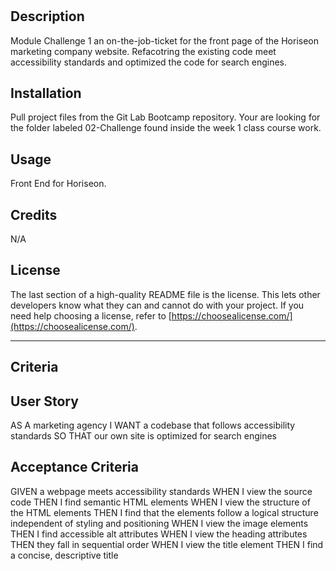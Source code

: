 # <Module-Challenge-1>
## Description
Module Challenge 1 an on-the-job-ticket for the front page of the Horiseon marketing company website. Refacotring the existing code meet accessibility standards and optimized the code for search engines. 
  
## Installation
Pull project files from the Git Lab Bootcamp repository. Your are looking for the folder labeled 02-Challenge found inside the week 1 class course work.   

## Usage
  Front End for Horiseon.  
## Credits

N/A
## License

The last section of a high-quality README file is the license. This lets other developers know what they can and cannot do with your project. If you need help choosing a license, refer to [https://choosealicense.com/](https://choosealicense.com/).

---
## Criteria 
  
## User Story
AS A marketing agency
I WANT a codebase that follows accessibility standards
SO THAT our own site is optimized for search engines
## Acceptance Criteria
GIVEN a webpage meets accessibility standards
WHEN I view the source code
THEN I find semantic HTML elements
WHEN I view the structure of the HTML elements
THEN I find that the elements follow a logical structure independent of styling and positioning
WHEN I view the image elements
THEN I find accessible alt attributes
WHEN I view the heading attributes
THEN they fall in sequential order
WHEN I view the title element
THEN I find a concise, descriptive title 
